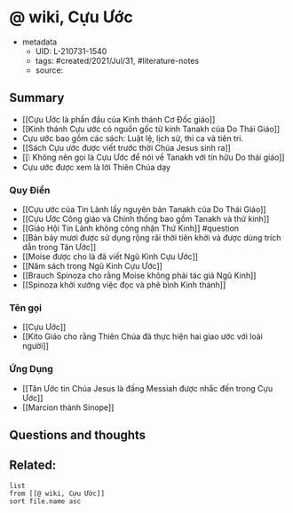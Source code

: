 # @ wiki, Cựu Ước


- metadata
	- UID: L-210731-1540
	- tags: #created/2021/Jul/31, #literature-notes 
	- source: 

## Summary
- [[Cựu Ước là phần đầu của Kinh thánh Cơ Đốc giáo]]
- [[Kinh thánh Cựu ước có nguồn gốc từ kinh Tanakh của Do Thái Giáo]]
- Cựu ước bao gồm các sách: Luật lệ, lịch sử, thi ca và tiên tri.
- [[Sách Cựu ước được viết trước thời Chúa Jesus sinh ra]]
- [[❕ Không nên gọi là Cựu Ước để nói về Tanakh với tín hữu Do thái giáo]]
- Cựu ước được xem là lời Thiên Chúa dạy

### Quy Điển
- [[Cựu ước của Tin Lành lấy nguyên bản Tanakh của Do Thái Giáo]]
- [[Cựu Ước Công giáo và Chính thống bao gồm Tanakh và thứ kinh]]
- [[Giáo Hội Tin Lành không công nhận Thứ Kinh]] #question  
- [[Bản bảy mươi được sử dụng rộng rãi thời tiên khởi và được dùng trích dẫn trong Tân Ước]]
- [[Moise được cho là đã viết Ngũ Kinh Cựu Ước]]
- [[Năm sách trong Ngũ Kinh Cựu Ước]]
- [[Brauch Spinoza cho rằng Moise không phải tác giả Ngũ Kinh]]
- [[Spinoza khởi xướng việc đọc và phê bình Kinh thánh]]
### Tên gọi
- [[Cựu Ước]]
- [[Kito Giáo cho rằng Thiên Chúa đã thực hiện hai giao ước với loài người]]

### Ứng Dụng

- [[Tân Ước tin Chúa Jesus là đấng Messiah được nhắc đến trong Cựu Ước]]
- [[Marcion thành Sinope]]

## Questions and thoughts


## Related:
```dataview
list
from [[@ wiki, Cựu Ước]]
sort file.name asc
```
